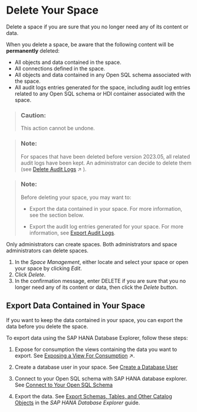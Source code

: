 <!-- loio3eb19b96e6ba41dfbffd759c5c8370bb -->

# Delete Your Space

Delete a space if you are sure that you no longer need any of its content or data.

When you delete a space, be aware that the following content will be **permanently** deleted:

-   All objects and data contained in the space.
-   All connections defined in the space.
-   All objects and data contained in any Open SQL schema associated with the space.
-   All audit logs entries generated for the space, including audit log entries related to any Open SQL schema or HDI container associated with the space.

> ### Caution:  
> This action cannot be undone.

> ### Note:  
> For spaces that have been deleted before version 2023.05, all related audit logs have been kept. An administrator can decide to delete them \(see [Delete Audit Logs](https://help.sap.com/viewer/9f804b8efa8043539289f42f372c4862/cloud/en-US/589fa4251db74fb7955eeee5d86fc25c.html "Delete audit logs and free up disk space.") :arrow_upper_right: \).

> ### Note:  
> Before deleting your space, you may want to:
> 
> -   Export the data contained in your space. For more information, see the section below.
> 
> -   Export the audit log entries generated for your space. For more information, see [Export Audit Logs](export-audit-logs-0c5dc64.md).

Only administrators can create spaces. Both administrators and space administrators can delete spaces.

1.  In the *Space Management*, either locate and select your space or open your space by clicking *Edit*.
2.  Click *Delete*.
3.  In the confirmation message, enter DELETE if you are sure that you no longer need any of its content or data, then click the *Delete* button.



<a name="loio3eb19b96e6ba41dfbffd759c5c8370bb__section_y3p_3dv_kwb"/>

## Export Data Contained in Your Space

If you want to keep the data contained in your space, you can export the data before you delete the space.

 

To export data using the SAP HANA Database Explorer, follow these steps:

1.  Expose for consumption the views containing the data you want to export. See [Exposing a View For Consumption](https://help.sap.com/viewer/c8a54ee704e94e15926551293243fd1d/cloud/en-US/40ec77ec24f244279a81448969a7e769.html "When your view is ready, you can make its data available for consumption in SAP Analytics Cloud and other clients, tools, and apps.") :arrow_upper_right:.
2.  Create a database user in your space. See [Create a Database User](Integrating-Data-Via-Database-Users/Open-SQL-Schema/create-a-database-user-798e3fd.md)

3.  Connect to your Open SQL schema with SAP HANA database explorer. See [Connect to Your Open SQL Schema](Integrating-Data-Via-Database-Users/Open-SQL-Schema/connect-to-your-open-sql-schema-b78ad20.md)

4.  Export the data. See [Export Schemas, Tables, and Other Catalog Objects](https://help.sap.com/docs/SAP_HANA_COCKPIT/e8d0ddfb84094942a9f90288cd6c05d3/1f20a6c4364c4b0680596e74e4ba281d.html) in the *SAP HANA Database Explorer* guide.


